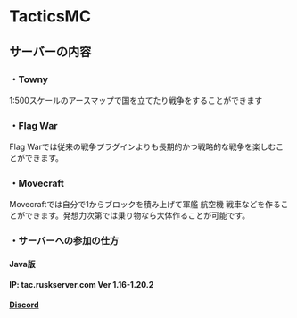 # TacticsMC

## サーバーの内容

### ・Towny

1:500スケールのアースマップで国を立てたり戦争をすることができます

### ・Flag War

Flag Warでは従来の戦争プラグインよりも長期的かつ戦略的な戦争を楽しむことができます。

### ・Movecraft

Movecraftでは自分で1からブロックを積み上げて軍艦 航空機 戦車などを作ることができます。発想力次第では乗り物なら大体作ることが可能です。

### ・サーバーへの参加の仕方

#### Java版

**IP: tac.ruskserver.com Ver 1.16-1.20.2**

#### [Discord](https://discord.gg/npWwCFEtw3)

